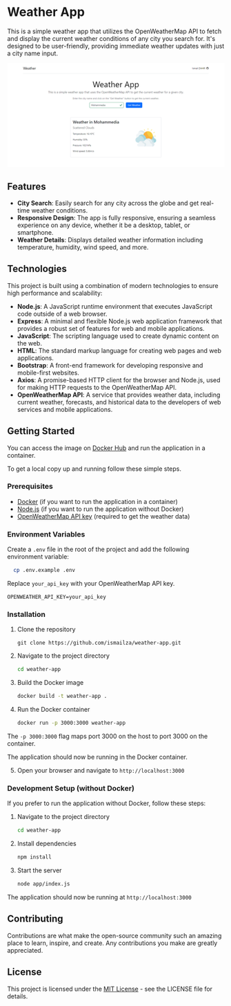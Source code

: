 # Weather App

This is a simple weather app that utilizes the OpenWeatherMap API to fetch and display the current weather conditions of any city you search for. It's designed to be user-friendly, providing immediate weather updates with just a city name input.

![Screenshot of the Weather App](public/screenshots/screencapture-localhost-3000-2024-02-27-16_49_15.png)

## Features

- **City Search**: Easily search for any city across the globe and get real-time weather conditions.
- **Responsive Design**: The app is fully responsive, ensuring a seamless experience on any device, whether it be a desktop, tablet, or smartphone.
- **Weather Details**: Displays detailed weather information including temperature, humidity, wind speed, and more.

## Technologies

This project is built using a combination of modern technologies to ensure high performance and scalability:

- **Node.js**: A JavaScript runtime environment that executes JavaScript code outside of a web browser.
- **Express**: A minimal and flexible Node.js web application framework that provides a robust set of features for web and mobile applications.
- **JavaScript**: The scripting language used to create dynamic content on the web.
- **HTML**: The standard markup language for creating web pages and web applications.
- **Bootstrap**: A front-end framework for developing responsive and mobile-first websites.
- **Axios**: A promise-based HTTP client for the browser and Node.js, used for making HTTP requests to the OpenWeatherMap API.
- **OpenWeatherMap API**: A service that provides weather data, including current weather, forecasts, and historical data to the developers of web services and mobile applications.

## Getting Started

You can access the image on [Docker Hub](https://hub.docker.com/r/ismailza/weather-app) and run the application in a container.

To get a local copy up and running follow these simple steps.

### Prerequisites

- [Docker](https://www.docker.com/products/docker-desktop) (if you want to run the application in a container)
- [Node.js](https://nodejs.org/en/download/) (if you want to run the application without Docker)
- [OpenWeatherMap API key](https://openweathermap.org/appid) (required to get the weather data)

### Environment Variables

Create a `.env` file in the root of the project and add the following environment variable:

  ```bash
    cp .env.example .env
  ```

  Replace `your_api_key` with your OpenWeatherMap API key.

  ```env
  OPENWEATHER_API_KEY=your_api_key
  ```
  
### Installation

1. Clone the repository
    ```git
    git clone https://github.com/ismailza/weather-app.git
    ```

2. Navigate to the project directory
    ```bash
    cd weather-app
    ```

3. Build the Docker image
    ```bash
    docker build -t weather-app .
    ```

4. Run the Docker container
    ```bash
    docker run -p 3000:3000 weather-app
    ```
  The `-p 3000:3000` flag maps port 3000 on the host to port 3000 on the container.

The application should now be running in the Docker container.

5. Open your browser and navigate to `http://localhost:3000`

### Development Setup (without Docker)

If you prefer to run the application without Docker, follow these steps:

1. Navigate to the project directory
    ```bash
    cd weather-app
    ```

2. Install dependencies
    ```bash
    npm install
    ```

3. Start the server
    ```bash
    node app/index.js
    ```

The application should now be running at `http://localhost:3000`

## Contributing

Contributions are what make the open-source community such an amazing place to learn, inspire, and create. Any contributions you make are greatly appreciated.

## License
This project is licensed under the [MIT License](LICENCE) - see the LICENSE file for details.
